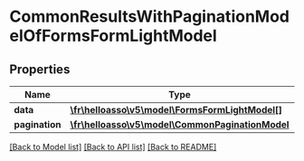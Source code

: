 # CommonResultsWithPaginationModelOfFormsFormLightModel

## Properties
Name | Type | Description | Notes
------------ | ------------- | ------------- | -------------
**data** | [**\fr\helloasso\v5\model\FormsFormLightModel[]**](FormsFormLightModel.md) |  | [optional] 
**pagination** | [**\fr\helloasso\v5\model\CommonPaginationModel**](CommonPaginationModel.md) |  | [optional] 

[[Back to Model list]](../README.md#documentation-for-models) [[Back to API list]](../README.md#documentation-for-api-endpoints) [[Back to README]](../README.md)


